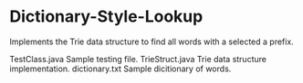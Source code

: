 # Dictionary-Style-Lookup
Implements the Trie data structure to find all words with a selected a prefix.

TestClass.java	  Sample testing file.
TrieStruct.java	  Trie data structure implementation.
dictionary.txt    Sample dicitionary of words.
